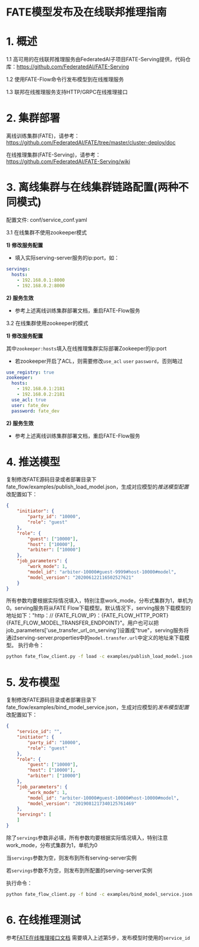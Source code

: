 # FATE模型发布及在线联邦推理指南

# 1. 概述

1.1 高可用的在线联邦推理服务由FederatedAI子项目FATE-Serving提供，代码仓库：https://github.com/FederatedAI/FATE-Serving

1.2 使用FATE-Flow命令行发布模型到在线推理服务

1.3 联邦在线推理服务支持HTTP/GRPC在线推理接口

# 2. 集群部署

离线训练集群(FATE)，请参考：https://github.com/FederatedAI/FATE/tree/master/cluster-deploy/doc

在线推理集群(FATE-Serving)，请参考：https://github.com/FederatedAI/FATE-Serving/wiki

# 3. 离线集群与在线集群链路配置(两种不同模式)

配置文件: conf/service_conf.yaml

3.1 在线集群不使用zookeeper模式

**1) 修改服务配置**

- 填入实际serving-server服务的ip:port，如：

```yaml
servings:
  hosts:
    - 192.168.0.1:8000
    - 192.168.0.2:8000
```

**2) 服务生效**

- 参考上述离线训练集群部署文档，重启FATE-Flow服务

3.2 在线集群使用zookeeper的模式

**1) 修改服务配置**

其中``zookeeper:hosts``填入在线推理集群实际部署Zookeeper的ip:port

- 若zookeeper开启了ACL，则需要修改``use_acl`` ``user`` ``password``，否则略过

```yaml
use_registry: true
zookeeper:
  hosts:
    - 192.168.0.1:2181
    - 192.168.0.2:2181
  use_acl: true
  user: fate_dev
  password: fate_dev
```

**2) 服务生效**

- 参考上述离线训练集群部署文档，重启FATE-Flow服务

# 4. 推送模型

复制修改FATE源码目录或者部署目录下fate_flow/examples/publish_load_model.json，生成对应模型的*推送模型配置*
改配置如下：

```json
{
    "initiator": {
        "party_id": "10000",
        "role": "guest"
    },
    "role": {
        "guest": ["10000"],
        "host": ["10000"],
        "arbiter": ["10000"]
    },
    "job_parameters": {
        "work_mode": 1,
        "model_id": "arbiter-10000#guest-9999#host-10000#model",
        "model_version": "202006122116502527621"
    }
}
```

所有参数均要根据实际情况填入，特别注意work_mode，分布式集群为1，单机为0。serving服务将从FATE Flow下载模型。默认情况下，serving服务下载模型的地址如下："http：// {FATE_FLOW_IP}：{FATE_FLOW_HTTP_PORT} {FATE_FLOW_MODEL_TRANSFER_ENDPOINT}"。用户也可以把job_parameters['use_transfer_url_on_serving']设置成"true"，serving服务将通过serving-server.properties中的`model.transfer.url`中定义的地址来下载模型。
执行命令：

```bash
python fate_flow_client.py -f load -c examples/publish_load_model.json
```

# 5. 发布模型

复制修改FATE源码目录或者部署目录下fate_flow/examples/bind_model_service.json，生成对应模型的*发布模型配置*
改配置如下：

```json
{
    "service_id": "",
    "initiator": {
        "party_id": "10000",
        "role": "guest"
    },
    "role": {
        "guest": ["10000"],
        "host": ["10000"],
        "arbiter": ["10000"]
    },
    "job_parameters": {
        "work_mode": 1,
        "model_id": "arbiter-10000#guest-10000#host-10000#model",
        "model_version": "2019081217340125761469"
    },
    "servings": [
    ]
}
```

除了``servings``参数非必填，所有参数均要根据实际情况填入，特别注意work_mode，分布式集群为1，单机为0

当``servings``参数为空，则发布到所有serving-server实例

若``servings``参数不为空，则发布到所配置的serving-server实例

执行命令：

```bash
python fate_flow_client.py -f bind -c examples/bind_model_service.json
```

# 6. 在线推理测试

参考[FATE在线推理接口文档](https://github.com/FederatedAI/FATE-Serving/wiki/%E5%9C%A8%E7%BA%BF%E6%8E%A8%E7%90%86%E6%8E%A5%E5%8F%A3%E8%AF%B4%E6%98%8E)
需要填入上述第5步，发布模型时使用的``service_id``
